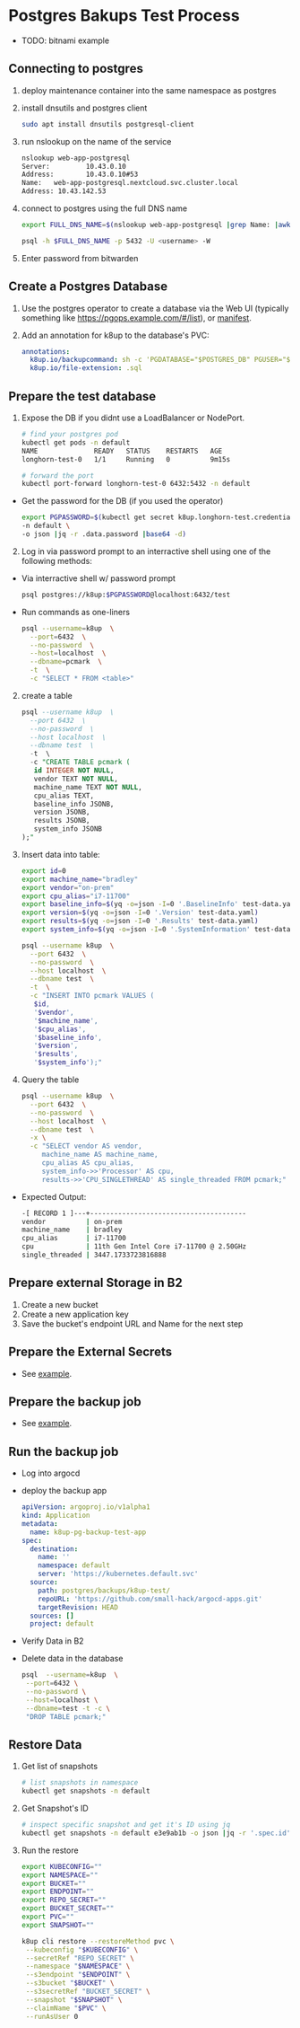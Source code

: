 # Postgres Bakups Test Process
 - TODO: bitnami example

## Connecting to postgres

 1. deploy maintenance container into the same namespace as postgres
 
 2. install dnsutils and postgres client
    ```bash
    sudo apt install dnsutils postgresql-client
    ```
 
 3. run nslookup on the name of the service
    ```bash
    nslookup web-app-postgresql
    Server:         10.43.0.10
    Address:        10.43.0.10#53
    Name:   web-app-postgresql.nextcloud.svc.cluster.local    
    Address: 10.43.142.53
    ```
 
 5. connect to postgres using the full DNS name
    ```bash
    export FULL_DNS_NAME=$(nslookup web-app-postgresql |grep Name: |awk '{print $2}')
    
    psql -h $FULL_DNS_NAME -p 5432 -U <username> -W
    ```

6. Enter password from bitwarden
   
## Create a Postgres Database
 
 1. Use the postgres operator to create a database via the Web UI (typically something like https://pgops.example.com/#/list), or [manifest](examples/operator-database.yaml).
 
 2. Add an annotation for k8up to the database's PVC:

    ```yaml
    annotations:
      k8up.io/backupcommand: sh -c 'PGDATABASE="$POSTGRES_DB" PGUSER="$POSTGRES_USER" PGPASSWORD="$POSTGRES_PASSWORD" pg_dump --clean'
      k8up.io/file-extension: .sql
    ```

## Prepare the test database

1. Expose the DB if you didnt use a LoadBalancer or NodePort.

   ```bash
   # find your postgres pod
   kubectl get pods -n default
   NAME              READY   STATUS    RESTARTS   AGE
   longhorn-test-0   1/1     Running   0          9m15s

   # forward the port
   kubectl port-forward longhorn-test-0 6432:5432 -n default
   ```

 - Get the password for the DB (if you used the operator)
   
   ```bash
   export PGPASSWORD=$(kubectl get secret k8up.longhorn-test.credentials.postgresql.acid.zalan.do \
   -n default \
   -o json |jq -r .data.password |base64 -d)
   ```

2. Log in via password prompt to an interractive shell using one of the following methods:

  - Via interractive shell w/ password prompt
  
    ```bash
    psql postgres://k8up:$PGPASSWORD@localhost:6432/test
    ```

  - Run commands as one-liners

    ```bash
    psql --username=k8up  \
      --port=6432  \
      --no-password  \
      --host=localhost  \
      --dbname=pcmark  \
      -t  \
      -c "SELECT * FROM <table>"
    ```

2. create a table

    ```sql
    psql --username k8up  \
      --port 6432  \
      --no-password  \
      --host localhost  \
      --dbname test  \
      -t  \
      -c "CREATE TABLE pcmark (
       id INTEGER NOT NULL,
       vendor TEXT NOT NULL,
       machine_name TEXT NOT NULL,
       cpu_alias TEXT,
       baseline_info JSONB,
       version JSONB,
       results JSONB,
       system_info JSONB
    );"
    ```

4. Insert data into table:

    ```bash
    export id=0
    export machine_name="bradley"
    export vendor="on-prem"
    export cpu_alias="i7-11700"
    export baseline_info=$(yq -o=json -I=0 '.BaselineInfo' test-data.yaml)
    export version=$(yq -o=json -I=0 '.Version' test-data.yaml)
    export results=$(yq -o=json -I=0 '.Results' test-data.yaml)
    export system_info=$(yq -o=json -I=0 '.SystemInformation' test-data.yaml)

    psql --username k8up  \
      --port 6432  \
      --no-password  \
      --host localhost  \
      --dbname test  \
      -t  \
      -c "INSERT INTO pcmark VALUES (
       $id,
       '$vendor',
       '$machine_name',
       '$cpu_alias',
       '$baseline_info',
       '$version',
       '$results',
       '$system_info');"
    ```

5. Query the table

    ```bash
    psql --username k8up  \
      --port 6432  \
      --no-password  \
      --host localhost  \
      --dbname test  \
      -x \
      -c "SELECT vendor AS vendor,
         machine_name AS machine_name,
         cpu_alias AS cpu_alias,
         system_info->>'Processor' AS cpu,
         results->>'CPU_SINGLETHREAD' AS single_threaded FROM pcmark;"
    ```
  
  - Expected Output:
    
    ```bash
    -[ RECORD 1 ]---+---------------------------------------
    vendor          | on-prem
    machine_name    | bradley
    cpu_alias       | i7-11700
    cpu             | 11th Gen Intel Core i7-11700 @ 2.50GHz
    single_threaded | 3447.1733723816888
    ```
## Prepare external Storage in B2

1. Create a new bucket
2. Create a new application key
3. Save the bucket's endpoint URL and Name for the next step

## Prepare the External Secrets

- See [example](examples/external-secret.yaml).

## Prepare the backup job

- See [example](examples/backup-job.yaml).

## Run the backup job

- Log into argocd
  
- deploy the backup app

  ```yaml
  apiVersion: argoproj.io/v1alpha1
  kind: Application
  metadata:
    name: k8up-pg-backup-test-app
  spec:
    destination:
      name: ''
      namespace: default
      server: 'https://kubernetes.default.svc'
    source:
      path: postgres/backups/k8up-test/
      repoURL: 'https://github.com/small-hack/argocd-apps.git'
      targetRevision: HEAD
    sources: []
    project: default
  ```

- Verify Data in B2

- Delete data in the database

  ```bash
  psql  --username=k8up  \
   --port=6432 \
   --no-password \
   --host=localhost \
   --dbname=test -t -c \
   "DROP TABLE pcmark;"
  ```

## Restore Data

1. Get list of snapshots

   ```bash
   # list snapshots in namespace
   kubectl get snapshots -n default
   ```

2. Get Snapshot's ID
   
   ```bash
   # inspect specific snapshot and get it's ID using jq
   kubectl get snapshots -n default e3e9ab1b -o json |jq -r '.spec.id'
   ```

3. Run the restore

   ```bash
   export KUBECONFIG=""
   export NAMESPACE=""
   export BUCKET=""
   export ENDPOINT=""
   export REPO_SECRET=""
   export BUCKET_SECRET=""
   export PVC=""
   export SNAPSHOT=""

   k8up cli restore --restoreMethod pvc \
    --kubeconfig "$KUBECONFIG" \
    --secretRef "REPO_SECRET" \
    --namespace "$NAMESPACE" \
    --s3endpoint "$ENDPOINT" \
    --s3bucket "$BUCKET" \
    --s3secretRef "BUCKET_SECRET" \
    --snapshot "$SNAPSHOT" \
    --claimName "$PVC" \
    --runAsUser 0
   ```  
